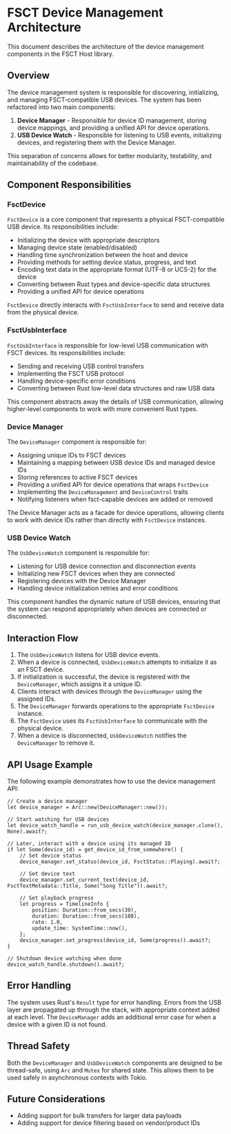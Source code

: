 # FSCT Device Management Architecture

This document describes the architecture of the device management components in the FSCT Host library.

## Overview

The device management system is responsible for discovering, initializing, and managing FSCT-compatible USB devices. The system has been refactored into two main components:

1. **Device Manager** - Responsible for device ID management, storing device mappings, and providing a unified API for device operations.
2. **USB Device Watch** - Responsible for listening to USB events, initializing devices, and registering them with the Device Manager.

This separation of concerns allows for better modularity, testability, and maintainability of the codebase.

## Component Responsibilities

### FsctDevice

`FsctDevice` is a core component that represents a physical FSCT-compatible USB device. Its responsibilities include:

- Initializing the device with appropriate descriptors
- Managing device state (enabled/disabled)
- Handling time synchronization between the host and device
- Providing methods for setting device status, progress, and text
- Encoding text data in the appropriate format (UTF-8 or UCS-2) for the device
- Converting between Rust types and device-specific data structures
- Providing a unified API for device operations

`FsctDevice` directly interacts with `FsctUsbInterface` to send and receive data from the physical device.

### FsctUsbInterface

`FsctUsbInterface` is responsible for low-level USB communication with FSCT devices. Its responsibilities include:

- Sending and receiving USB control transfers
- Implementing the FSCT USB protocol
- Handling device-specific error conditions
- Converting between Rust low-level data structures and raw USB data

This component abstracts away the details of USB communication, allowing higher-level components to work with more convenient Rust types.

### Device Manager

The `DeviceManager` component is responsible for:

- Assigning unique IDs to FSCT devices
- Maintaining a mapping between USB device IDs and managed device IDs
- Storing references to active FSCT devices
- Providing a unified API for device operations that wraps `FsctDevice`
- Implementing the `DeviceManagement` and `DeviceControl` traits 
- Notifying listeners when fsct-capable devices are added or removed

The Device Manager acts as a facade for device operations, allowing clients to work with device IDs rather than directly with `FsctDevice` instances.

### USB Device Watch

The `UsbDeviceWatch` component is responsible for:

- Listening for USB device connection and disconnection events
- Initializing new FSCT devices when they are connected
- Registering devices with the Device Manager
- Handling device initialization retries and error conditions

This component handles the dynamic nature of USB devices, ensuring that the system can respond appropriately when devices are connected or disconnected.

## Interaction Flow

1. The `UsbDeviceWatch` listens for USB device events.
2. When a device is connected, `UsbDeviceWatch` attempts to initialize it as an FSCT device.
3. If initialization is successful, the device is registered with the `DeviceManager`, which assigns it a unique ID.
4. Clients interact with devices through the `DeviceManager` using the assigned IDs.
5. The `DeviceManager` forwards operations to the appropriate `FsctDevice` instance.
6. The `FsctDevice` uses its `FsctUsbInterface` to communicate with the physical device.
7. When a device is disconnected, `UsbDeviceWatch` notifies the `DeviceManager` to remove it.

## API Usage Example

The following example demonstrates how to use the device management API:

```
// Create a device manager
let device_manager = Arc::new(DeviceManager::new());

// Start watching for USB devices
let device_watch_handle = run_usb_device_watch(device_manager.clone(), None).await?;

// Later, interact with a device using its managed ID
if let Some(device_id) = get_device_id_from_somewhere() {
    // Set device status
    device_manager.set_status(device_id, FsctStatus::Playing).await?;
    
    // Set device text
    device_manager.set_current_text(device_id, FsctTextMetadata::Title, Some("Song Title")).await?;
    
    // Set playback progress
    let progress = TimelineInfo {
        position: Duration::from_secs(30),
        duration: Duration::from_secs(180),
        rate: 1.0,
        update_time: SystemTime::now(),
    };
    device_manager.set_progress(device_id, Some(progress)).await?;
}

// Shutdown device watching when done
device_watch_handle.shutdown().await?;
```

## Error Handling

The system uses Rust's `Result` type for error handling. Errors from the USB layer are propagated up through the stack, with appropriate context added at each level. The `DeviceManager` adds an additional error case for when a device with a given ID is not found.

## Thread Safety

Both the `DeviceManager` and `UsbDeviceWatch` components are designed to be thread-safe, using `Arc` and `Mutex` for shared state. This allows them to be used safely in asynchronous contexts with Tokio.

## Future Considerations

- Adding support for bulk transfers for larger data payloads
- Adding support for device filtering based on vendor/product IDs
